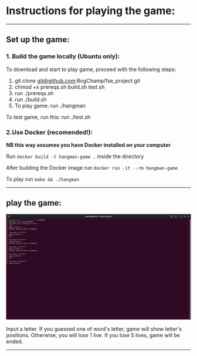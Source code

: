 # Instructions for playing the game:

----
## Set up the game: 

### 1. Build the game locally (Ubuntu only): 
To download and start to play game, proceed with the following steps:
1) git clone git@github.com:BogChamp/fse_project.git
2) chmod +x prereqs.sh build.sh test.sh
3) run ./prereqs.sh
4) run ./build.sh
5) To play game: run ./hangman

To test game, run this:
run ./test.sh

### 2.Use Docker (recomended!):

**NB this way assumes you have Docker installed on your computer**

Run `docker build -t hangman-game .` inside the directory

After building the Docker image run `docker run -it --rm hangman-game`

To play run `make && ./hangman`

---
## play the game:
![Example of the play](https://github.com/BogChamp/fse_project/blob/game/example.png?raw=true)

Input a letter. If you guessed one of word's letter, game will show letter's positions. 
Otherwise, you will lose 1 live. If you lose 5 lives, game will be ended.

----
